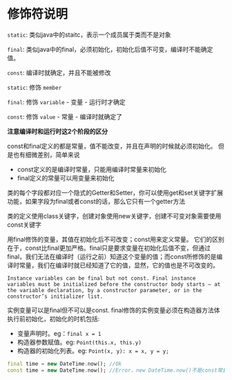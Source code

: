 # 修饰符说明

`static`: 类似java中的staitc，表示一个成员属于类而不是对象

`final`: 类似java中的final，必须初始化，初始化后值不可变，编译时不能确定值。

`const`: 编译时就确定，并且不能被修改

`static`: 修饰 `member`

`final`: 修饰 `variable` - 变量 - 运行时才确定

`const`: 修饰 `value` - 常量 - 编译时就确定了

**注意编译时和运行时这2个阶段的区分**

const和final定义的都是常量，值不能改变，并且在声明的时候就必须初始化。
但是也有细微差别，简单来说

- const定义的是编译时常量，只能用编译时常量来初始化
- final定义的常量可以用变量来初始化

类的每个字段都对应一个隐式的Getter和Setter，你可以使用get和set关键字扩展功能，如果字段为final或者const的话，那么它只有一个getter方法

类的定义使用class关键字，创建对象使用new关键字，创建不可变对象需要使用const关键字

用final修饰的变量，其值在初始化后不可改变；const用来定义常量。
它们的区别在于，const比final更加严格。final只是要求变量在初始化后值不变，但通过final，我们无法在编译时（运行之前）知道这个变量的值；而const所修饰的是编译时常量，我们在编译时就已经知道了它的值，显然，它的值也是不可改变的。

`Instance variables can be final but not const. Final instance variables must be initialized before the constructor body starts — at the variable declaration, by a constructor parameter, or in the constructor’s initializer list.`

实例变量可以是final但不可以是const. final修饰的实例变量必须在构造器方法体执行前初始化，初始化的时机包括: 

- 变量声明时。eg：`final x = 1`
- 构造器参数赋值。eg: `Point(this.x, this.y)`
- 构造器的初始化列表。eg: `Point(x, y): x = x, y = y;`

```dart
final time = new DateTime.now(); //Ok
const time = new DateTime.now(); //Error，new DateTime.now()不是const常量
```

[1]:https://stackoverflow.com/questions/50431055/what-is-the-difference-in-between-const-and-final-keyword-in-dart "what is the difference in between ''const'' and ''final'' keyword in Dart?"
[2]:https://dartpad.dartlang.org/ "dart在线工具"
[3]:https://jpryan.me/dartbyexample/ "dart基础教程"